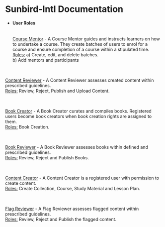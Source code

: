 # Sunbird-Intl Documentation

- <b>User Roles</b>  
<br/><br/>
<u>Course Mentor</u>  -  A Course Mentor guides and instructs learners on how to undertake a course. They create batches of users to enrol for a course and ensure completion of a course within a stipulated time.  
<u>Roles:</u>   a) Create, edit, and delete batches. <br/> b) Add mentors and participants  

<br/><br/>
<u>Content Reviewer</u>  -  A Content Reviewer assesses created content within prescribed guidelines.  
<u>Roles:</u>   Review, Reject, Publish and Upload Content.  

<br/><br/>
<u>Book Creator</u>  -  A Book Creator curates and compiles books. Registered users become book creators when book creation rights are assigned to them.  
<u>Roles:</u>   Book Creation.  

<br/><br/>
<u>Book Reviewer</u>  -  A Book Reviewer assesses books within defined and prescribed guidelines.  
<u>Roles:</u>   Review, Reject and Publish Books.  

<br/><br/>
<u>Content Creator</u>  -  A Content Creator is a registered user with permission to create content.  
<u>Roles:</u>   Create Collection, Course, Study Material and Lesson Plan.

<br/><br/>
<u>Flag Reviewer</u>  -  A Flag Reviewer assesses flagged content within prescribed guidelines.  
<u>Roles:</u>   Review, Reject and Publish the flagged content.  

